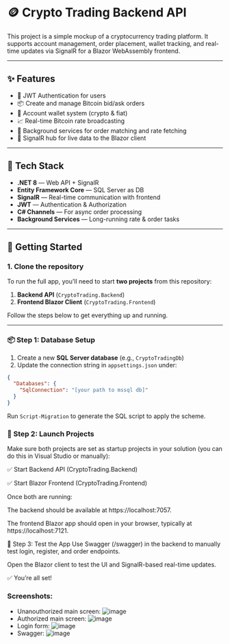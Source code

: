 # 🪙 Crypto Trading Backend API

This project is a simple mockup of a cryptocurrency trading platform. It supports account management, order placement, wallet tracking, and real-time updates via SignalR for a Blazor WebAssembly frontend.

---

## ✨ Features

- 🔐 JWT Authentication for users
- 📦 Create and manage Bitcoin bid/ask orders
- 💼 Account wallet system (crypto & fiat)
- 📈 Real-time Bitcoin rate broadcasting
- 🧠 Background services for order matching and rate fetching
- 🔁 SignalR hub for live data to the Blazor client

---

## 🧰 Tech Stack

- **.NET 8** — Web API + SignalR
- **Entity Framework Core** — SQL Server as DB
- **SignalR** — Real-time communication with frontend
- **JWT** — Authentication & Authorization
- **C# Channels** — For async order processing
- **Background Services** — Long-running rate & order tasks

---

## 🚀 Getting Started

### 1. Clone the repository
To run the full app, you'll need to start **two projects** from this repository:

1. **Backend API** (`CryptoTrading.Backend`)
2. **Frontend Blazor Client** (`CryptoTrading.Frontend`)

Follow the steps below to get everything up and running.

---

### 📦 Step 1: Database Setup

1. Create a new **SQL Server database** (e.g., `CryptoTradingDb`)
2. Update the connection string in `appsettings.json` under:

```json
{
  "Databases": {
    "SqlConnection": "[your path to mssql db]"
  }
}
```


Run ```Script-Migration``` to generate the SQL script to apply the scheme.

### 🧠 Step 2: Launch Projects
Make sure both projects are set as startup projects in your solution (you can do this in Visual Studio or manually):

✅ Start Backend API (CryptoTrading.Backend)

✅ Start Blazor Frontend (CryptoTrading.Frontend)

Once both are running:

The backend should be available at https://localhost:7057.

The frontend Blazor app should open in your browser, typically at https://localhost:7121.

🧪 Step 3: Test the App
Use Swagger (/swagger) in the backend to manually test login, register, and order endpoints.

Open the Blazor client to test the UI and SignalR-based real-time updates.

✅ You’re all set!

### Screenshots:

- Unanouthorized main screen:
![image](https://github.com/user-attachments/assets/ce68be92-08c9-4db1-a3ea-d88bf75decc4)
- Authorized main screen:
![image](https://github.com/user-attachments/assets/230abd48-b130-450e-9eed-85d5664b63a7)
- Login form:
![image](https://github.com/user-attachments/assets/bf095a6c-e467-4f97-9cbd-2f9e01b180c9)
- Swagger:
![image](https://github.com/user-attachments/assets/8a82e3fb-2494-4dbd-999c-1ed6d38c517b)

